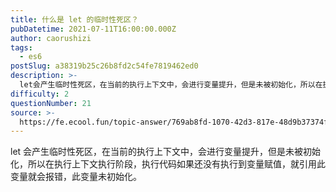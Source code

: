 ```yaml
---
title: 什么是 let 的临时性死区？
pubDatetime: 2021-07-11T16:00:00.000Z
author: caorushizi
tags:
  - es6
postSlug: a38319b25c26b8fd2c54fe7819462ed0
description: >-
  let会产生临时性死区，在当前的执行上下文中，会进行变量提升，但是未被初始化，所以在执行上下文执行阶段，执行代码如果还没有执行到变量赋值，就引用此变量就会报错，此变量未初始化。
difficulty: 2
questionNumber: 21
source: >-
  https://fe.ecool.fun/topic-answer/769ab8fd-1070-42d3-817e-48d9b37374ff?orderBy=updateTime&order=desc&tagId=24
---
```


let 会产生临时性死区，在当前的执行上下文中，会进行变量提升，但是未被初始化，所以在执行上下文执行阶段，执行代码如果还没有执行到变量赋值，就引用此变量就会报错，此变量未初始化。
